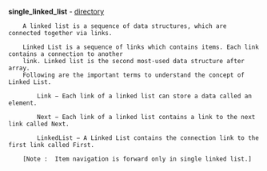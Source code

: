 **single_linked_list** - <a href = "https://github.com/abinashprabakar/Advanced-C/tree/main/DSA/linked_list/single_linked_list">directory</a>

		A linked list is a sequence of data structures, which are connected together via links.

		Linked List is a sequence of links which contains items. Each link contains a connection to another 
		link. Linked list is the second most-used data structure after array. 
		Following are the important terms to understand the concept of Linked List.

			Link − Each link of a linked list can store a data called an element.

			Next − Each link of a linked list contains a link to the next link called Next.

			LinkedList − A Linked List contains the connection link to the first link called First.

		[Note :  Item navigation is forward only in single linked list.]

